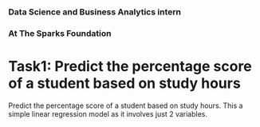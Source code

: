 ### Data Science and Business Analytics intern
### At The Sparks Foundation 
# Task1: Predict the percentage score of a student based on study hours
Predict the percentage score of a student based on study hours.
This a simple linear regression model as it involves just 2 variables.
